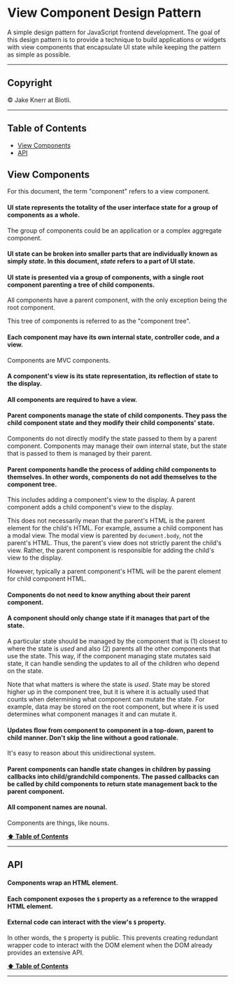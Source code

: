 # View Component Design Pattern <!-- omit in toc -->

A simple design pattern for JavaScript frontend development. The goal of this design pattern is to provide a technique to build applications or widgets with view components that encapsulate UI state while keeping the pattern as simple as possible.

---

## Copyright <!-- omit in toc -->

© Jake Knerr at Blotli.

---

## Table of Contents <a id="toc" name="toc"></a> <!-- omit in toc -->

- [View Components](#view-components)
- [API](#api)

## View Components

For this document, the term "component" refers to a view component.

#### UI state represents the totality of the user interface state for a group of components as a whole.

The group of components could be an application or a complex aggregate component.

#### UI state can be broken into smaller parts that are individually known as simply _state_. In this document, _state_ refers to a part of UI state.

#### UI state is presented via a group of components, with a single root component parenting a tree of child components.

All components have a parent component, with the only exception being the root component.

This tree of components is referred to as the "component tree".

#### Each component may have its own internal state, controller code, and a view.

Components are MVC components.

#### A component's view is its state representation, its reflection of state to the display.

#### All components are required to have a view.

#### Parent components manage the state of child components. They pass the child component state and they modify their child components' state.

Components do not directly modify the state passed to them by a parent component. Components may manage their own internal state, but the state that is passed to them is managed by their parent.

#### Parent components handle the process of adding child components to themselves. In other words, components do not add themselves to the component tree.

This includes adding a component's view to the display. A parent component adds a child component's view to the display.

This does not necessarily mean that the parent's HTML is the parent element for the child's HTML. For example, assume a child component has a modal view. The modal view is parented by `document.body`, not the parent's HTML. Thus, the parent's view does not strictly parent the child's view. Rather, the parent component is responsible for adding the child's view to the display.

However, typically a parent component's HTML will be the parent element for child component HTML.

#### Components do not need to know anything about their parent component.

#### A component should only change state if it manages that part of the state.

A particular state should be managed by the component that is (1) closest to where the state is _used_ and also (2) parents all the other components that use the state. This way, if the component managing state mutates said state, it can handle sending the updates to all of the children who depend on the state.

Note that what matters is where the state is _used_. State may be stored higher up in the component tree, but it is where it is actually used that counts when determining what component can mutate the state. For example, data may be stored on the root component, but where it is used determines what component manages it and can mutate it.

#### Updates flow from component to component in a top-down, parent to child manner. Don't skip the line without a good rationale.

It's easy to reason about this unidirectional system.

#### Parent components can handle state changes in children by passing callbacks into child/grandchild components. The passed callbacks can be called by child components to return state management back to the parent component.

#### All component names are nounal.

Components are things, like nouns.

**[⬆ Table of Contents](#toc)**

---

## API

#### Components wrap an HTML element.

#### Each component exposes the `$` property as a reference to the wrapped HTML element.

#### External code can interact with the view's `$` property.

In other words, the `$` property is public. This prevents creating redundant wrapper code to interact with the DOM element when the DOM already provides an extensive API.

**[⬆ Table of Contents](#toc)**

---
